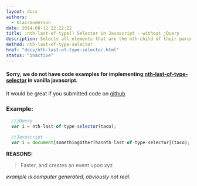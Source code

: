 ```yaml
---
layout: docs
authors:
  - blairanderson
date: 2014-08-12 22:22:22
title: :nth-last-of-type() Selector in Javascript - without jQuery
description: Selects all elements that are the nth-child of their parent, counting from the last element to the first.
method: nth-last-of-type-selector
href: "docs/nth-last-of-type-selector.html"
status: "inactive"
---
```


#### Sorry, we do not have code examples for implementing [nth-last-of-type-selector](http://api.jquery.com/nth-last-of-type-selector/) in vanilla javascript.

It would be great if you submitted code on [github](https://github.com/blairanderson/without-jquery/blob/master/docs/nth-last-of-type-selector.md)

### Example:

```javascript
  //jQuery
  var i = nth-last-of-type-selector(taco);

  //Javascript
  var i = document[somethingOtherThannth-last-of-type-selector](taco);

```

**REASONS:**
> Faster, and creates an event upon xyz

*example is computer generated, obviously not real.*
